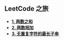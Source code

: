 ## LeetCode 之旅

- [**1. 两数之和**](https://github.com/shownoso/algorithms/issues/1)
- [**2. 两数相加**](https://github.com/shownoso/algorithms/issues/2)
- [**3. 无重复字符的最长子串**](https://github.com/shownoso/algorithms/issues/3)
